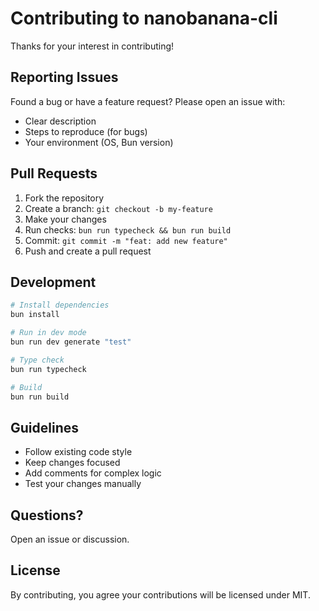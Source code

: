 # Contributing to nanobanana-cli

Thanks for your interest in contributing!

## Reporting Issues

Found a bug or have a feature request? Please open an issue with:
- Clear description
- Steps to reproduce (for bugs)
- Your environment (OS, Bun version)

## Pull Requests

1. Fork the repository
2. Create a branch: `git checkout -b my-feature`
3. Make your changes
4. Run checks: `bun run typecheck && bun run build`
5. Commit: `git commit -m "feat: add new feature"`
6. Push and create a pull request

## Development

```bash
# Install dependencies
bun install

# Run in dev mode
bun run dev generate "test"

# Type check
bun run typecheck

# Build
bun run build
```

## Guidelines

- Follow existing code style
- Keep changes focused
- Add comments for complex logic
- Test your changes manually

## Questions?

Open an issue or discussion.

## License

By contributing, you agree your contributions will be licensed under MIT.
